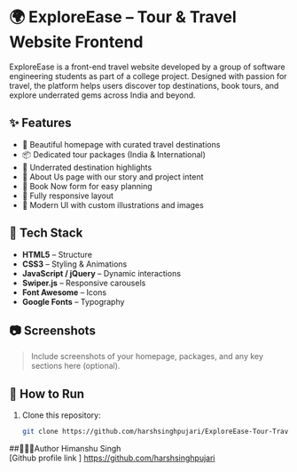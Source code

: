 # 🌍 ExploreEase – Tour & Travel Website Frontend

ExploreEase is a front-end travel website developed by a group of software engineering students as part of a college project. Designed with passion for travel, the platform helps users discover top destinations, book tours, and explore underrated gems across India and beyond.

## ✨ Features

- 🧭 Beautiful homepage with curated travel destinations
- 📦 Dedicated tour packages (India & International)
- 🧳 Underrated destination highlights
- 📘 About Us page with our story and project intent
- 📅 Book Now form for easy planning
- 📱 Fully responsive layout
- 🎨 Modern UI with custom illustrations and images

## 📁 Tech Stack

- **HTML5** – Structure
- **CSS3** – Styling & Animations
- **JavaScript / jQuery** – Dynamic interactions
- **Swiper.js** – Responsive carousels
- **Font Awesome** – Icons
- **Google Fonts** – Typography

## 📷 Screenshots

> Include screenshots of your homepage, packages, and any key sections here (optional).

## 🚀 How to Run

1. Clone this repository:
   ```bash
   git clone https://github.com/harshsinghpujari/ExploreEase-Tour-Travel_Project.git

##🙋🏻‍♂️Author
Himanshu Singh  
[Github profile link ] https://github.com/harshsinghpujari
